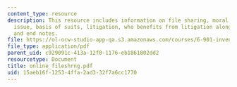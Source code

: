 ```yaml
---
content_type: resource
description: This resource includes information on file sharing, moral issue, economic
  issue, basis of suits, litigation, who benefits from litigation along with the summary
  and end notes.
file: https://ol-ocw-studio-app-qa.s3.amazonaws.com/courses/6-901-inventions-and-patents-fall-2005/15aeb16f12534ffa2ad332f7a6cc1770_online_fileshrng.pdf
file_type: application/pdf
parent_uid: c929091c-413a-12f0-1176-eb1861802dd2
resourcetype: Document
title: online_fileshrng.pdf
uid: 15aeb16f-1253-4ffa-2ad3-32f7a6cc1770
---
```

